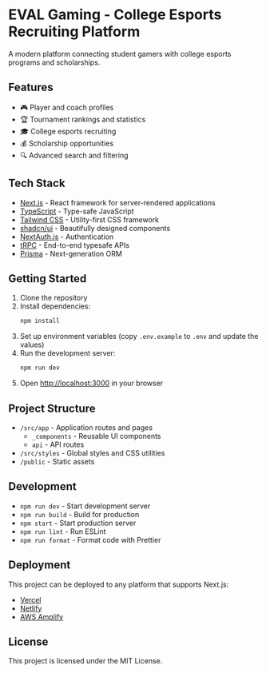 # EVAL Gaming - College Esports Recruiting Platform

A modern platform connecting student gamers with college esports programs and scholarships.

## Features

- 🎮 Player and coach profiles
- 🏆 Tournament rankings and statistics
- 🎓 College esports recruiting
- 💰 Scholarship opportunities
- 🔍 Advanced search and filtering

## Tech Stack

- [Next.js](https://nextjs.org/) - React framework for server-rendered applications
- [TypeScript](https://www.typescriptlang.org/) - Type-safe JavaScript
- [Tailwind CSS](https://tailwindcss.com/) - Utility-first CSS framework
- [shadcn/ui](https://ui.shadcn.com/) - Beautifully designed components
- [NextAuth.js](https://next-auth.js.org/) - Authentication
- [tRPC](https://trpc.io/) - End-to-end typesafe APIs
- [Prisma](https://www.prisma.io/) - Next-generation ORM

## Getting Started

1. Clone the repository
2. Install dependencies:
   ```bash
   npm install
   ```
3. Set up environment variables (copy `.env.example` to `.env` and update the values)
4. Run the development server:
   ```bash
   npm run dev
   ```
5. Open [http://localhost:3000](http://localhost:3000) in your browser

## Project Structure

- `/src/app` - Application routes and pages
  - `_components` - Reusable UI components
  - `api` - API routes
- `/src/styles` - Global styles and CSS utilities
- `/public` - Static assets

## Development

- `npm run dev` - Start development server
- `npm run build` - Build for production
- `npm start` - Start production server
- `npm run lint` - Run ESLint
- `npm run format` - Format code with Prettier

## Deployment

This project can be deployed to any platform that supports Next.js:

- [Vercel](https://vercel.com/)
- [Netlify](https://www.netlify.com/)
- [AWS Amplify](https://aws.amazon.com/amplify/)

## License

This project is licensed under the MIT License.
